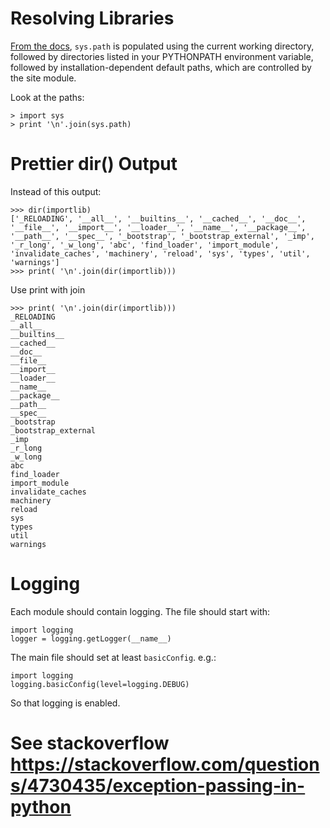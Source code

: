 # Resolving Libraries  
[From the docs](https://docs.python.org/2/library/sys.html#sys.path), ```sys.path``` is populated using the current working directory, followed by directories listed in your PYTHONPATH environment variable, followed by installation-dependent default paths, which are controlled by the site module.

Look at the paths:  
```  
> import sys
> print '\n'.join(sys.path)  
```


# Prettier dir() Output
Instead of this output:  
```  
>>> dir(importlib)
['_RELOADING', '__all__', '__builtins__', '__cached__', '__doc__', '__file__', '__import__', '__loader__', '__name__', '__package__', '__path__', '__spec__', '_bootstrap', '_bootstrap_external', '_imp', '_r_long', '_w_long', 'abc', 'find_loader', 'import_module', 'invalidate_caches', 'machinery', 'reload', 'sys', 'types', 'util', 'warnings']
>>> print( '\n'.join(dir(importlib)))

```
Use print with join
```
>>> print( '\n'.join(dir(importlib)))
_RELOADING
__all__
__builtins__
__cached__
__doc__
__file__
__import__
__loader__
__name__
__package__
__path__
__spec__
_bootstrap
_bootstrap_external
_imp
_r_long
_w_long
abc
find_loader
import_module
invalidate_caches
machinery
reload
sys
types
util
warnings
```
# Logging
Each module should contain logging.  The file should start with:  
```
import logging
logger = logging.getLogger(__name__)
```
The main file should set at least ```basicConfig```.  e.g.:
```
import logging 
logging.basicConfig(level=logging.DEBUG)
```
So that logging is enabled.

# See stackoverflow https://stackoverflow.com/questions/4730435/exception-passing-in-python